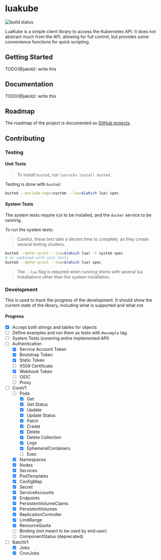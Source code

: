 # luakube

![build status](https://github.com/jakobbeckmann/luakube/workflows/test/badge.svg)

LuaKube is a simple client library to access the Kubernetes API. It does not abstract much from the
API, allowing for full control, but provides some convenience functions for quick scripting.

## Getting Started

TODO(@jakob): write this

## Documentation

TODO(@jakob): write this

## Roadmap

The roadmap of the project is documented as [GitHub
projects](https://github.com/f4z3r/luakube/projects).

## Contributing

### Testing

#### Unit Tests

> To install `busted`, run `luarocks install busted`.

Testing is done with `busted`:

```bash
busted --exclude-tags=system --lua=$(which lua) spec
```

#### System Tests

The system tests require `k3d` to be installed, and the `docker` service to be running.

To run the system tests:

> Careful, these test take a decent time to complete, as they create several testing clusters.

```bash
busted --defer-print --lua=$(which lua) -t system spec
# or combined with unit tests
busted --defer-print --lua=$(which lua) spec
```

> The `--lua` flag is required when running shims with several lua installations other than the
> system installation.

### Development

This is used to track the progress of the development. It should show the current state of the
library, including what is supported and what not.

#### Progress

- [x] Accept both strings and tables for objects
- [ ] Define examples and run them as tests with `#example` tag.
- [ ] System Tests (covering entire implemented API)
- [ ] Authentication
  - [x] Service Account Token
  - [x] Bootstrap Token
  - [x] Static Token
  - [ ] X509 Certificate
  - [x] Webhook Token
  - [ ] OIDC
  - [ ] Proxy
- [ ] CoreV1
  - [ ] Pods
    - [x] Get
    - [x] Get Status
    - [x] Update
    - [x] Update Status
    - [x] Patch
    - [x] Create
    - [x] Delete
    - [x] Delete Collection
    - [x] Logs
    - [x] EphemeralContainers
    - [ ] Exec
  - [x] Namespaces
  - [x] Nodes
  - [x] Services
  - [x] PodTemplates
  - [x] ConfigMap
  - [x] Secret
  - [x] ServiceAccounts
  - [x] Endpoints
  - [x] PersistentVolumeClaims
  - [x] PersistentVolumes
  - [x] ReplicationController
  - [x] LimitRange
  - [x] ResourceQuota
  - [ ] Binding (not meant to be used by end user)
  - [ ] ComponentStatus (deprecated)
- [ ] BatchV1
  - [x] Jobs
  - [x] CronJobs
